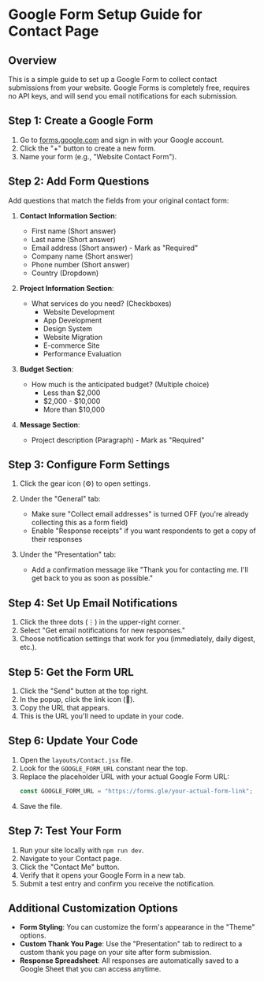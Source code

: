 # Google Form Setup Guide for Contact Page

## Overview
This is a simple guide to set up a Google Form to collect contact submissions from your website. Google Forms is completely free, requires no API keys, and will send you email notifications for each submission.

## Step 1: Create a Google Form

1. Go to [forms.google.com](https://forms.google.com/) and sign in with your Google account.
2. Click the "+" button to create a new form.
3. Name your form (e.g., "Website Contact Form").

## Step 2: Add Form Questions

Add questions that match the fields from your original contact form:

1. **Contact Information Section**:
   - First name (Short answer)
   - Last name (Short answer)
   - Email address (Short answer) - Mark as "Required"
   - Company name (Short answer)
   - Phone number (Short answer)
   - Country (Dropdown)

2. **Project Information Section**:
   - What services do you need? (Checkboxes)
     - Website Development
     - App Development
     - Design System
     - Website Migration
     - E-commerce Site
     - Performance Evaluation

3. **Budget Section**:
   - How much is the anticipated budget? (Multiple choice)
     - Less than $2,000
     - $2,000 - $10,000
     - More than $10,000

4. **Message Section**:
   - Project description (Paragraph) - Mark as "Required"

## Step 3: Configure Form Settings

1. Click the gear icon (⚙️) to open settings.
2. Under the "General" tab:
   - Make sure "Collect email addresses" is turned OFF (you're already collecting this as a form field)
   - Enable "Response receipts" if you want respondents to get a copy of their responses

3. Under the "Presentation" tab:
   - Add a confirmation message like "Thank you for contacting me. I'll get back to you as soon as possible."

## Step 4: Set Up Email Notifications

1. Click the three dots (⋮) in the upper-right corner.
2. Select "Get email notifications for new responses."
3. Choose notification settings that work for you (immediately, daily digest, etc.).

## Step 5: Get the Form URL

1. Click the "Send" button at the top right.
2. In the popup, click the link icon (🔗).
3. Copy the URL that appears.
4. This is the URL you'll need to update in your code.

## Step 6: Update Your Code

1. Open the `layouts/Contact.jsx` file.
2. Look for the `GOOGLE_FORM_URL` constant near the top.
3. Replace the placeholder URL with your actual Google Form URL:
   ```javascript
   const GOOGLE_FORM_URL = "https://forms.gle/your-actual-form-link";
   ```
4. Save the file.

## Step 7: Test Your Form

1. Run your site locally with `npm run dev`.
2. Navigate to your Contact page.
3. Click the "Contact Me" button.
4. Verify that it opens your Google Form in a new tab.
5. Submit a test entry and confirm you receive the notification.

## Additional Customization Options

- **Form Styling**: You can customize the form's appearance in the "Theme" options.
- **Custom Thank You Page**: Use the "Presentation" tab to redirect to a custom thank you page on your site after form submission.
- **Response Spreadsheet**: All responses are automatically saved to a Google Sheet that you can access anytime. 